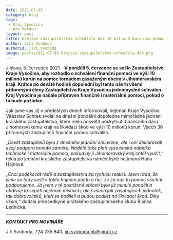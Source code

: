 ```yaml
---
date: 2021-07-05
category: blog
tags:
 - Kraj Vysočina
 - pro Moravu
layout: post
title: Krajské zastupitelstvo schválilo dar 10 milionů korun na pomoc Jihomoravskému kraji
author: Jiří Svoboda
authorId: jiri.svoboda
image: posts/2021-07-05-krajske-zastupitelstvo-schvalilo-dar.png
---
```


Jihlava, 5. července 2021 - **V pondělí 5. července se sešlo Zastupitelstvo Kraje Vysočina, aby rozhodlo o schválení finanční pomoci ve výši 10 milionů korun na pomoc tornádem zasaženým obcím v Jihomoravském kraji. Krátce po deváté hodině dopolední byl tento návrh všemi přítomnými členy Zastupitelstva Kraje Vysočina jednomyslně schválen. Kraj Vysočina je nadále připraven finančně i materiálně pomoci, pokud o to bude požádán.**

Jak jsme vás již v předešlých dnech informovali, hejtman Kraje Vysočina Vítězslav Schrek svolal na dnešní pondělní dopoledne mimořádné jednání krajského zastupitelstva, které mělo posvětit poskytnutí finančního daru Jihomoravskému kraji na likvidaci škod ve výši 10 milionů korun. Všech 36 přítomných zastupitelů finanční pomoc schválilo.

*„Devět zastupitelů bylo z dnešního jednání omluveno, ale i oni deklarovali svoji podporu tomuto záměru. Nadále také platí vysočinská nabídka technické i materiální pomoci, pokud by ji Jihomoravský kraj chtěl využít,“* řekla po jednání krajského zastupitelstva náměstkyně hejtmana Hana Hajnová.

*„Chci poděkovat radě a zastupitelstvu za rychlou reakci. Jsem ráda, že jsme se tady sešli v takto hojném počtu a říci, že za nás tu pomoc všichni podporujeme. Já jsem v té postižené oblasti byla již minulé pondělí a obdivuji to sepětí nejenom místních, ale i všech jak zasahujících jednotek, tak dobrovolníků, kteří se podíleli a budou podílet na likvidaci škod. Díky všem,“* dodala předsedkyně pirátského zastupitelského klubu Blanka Lednická.

---

***KONTAKT PRO NOVINÁŘE*** 

Jiří Svoboda, 724 235 840, <jiri.svoboda.hb@pirati.cz>
